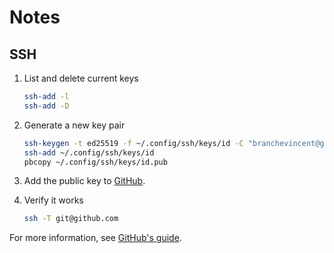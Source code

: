# Notes

## SSH

1. List and delete current keys

   ```sh
   ssh-add -l
   ssh-add -D
   ```

1. Generate a new key pair

   ```sh
   ssh-keygen -t ed25519 -f ~/.config/ssh/keys/id -C "branchevincent@gmail.com"
   ssh-add ~/.config/ssh/keys/id
   pbcopy ~/.config/ssh/keys/id.pub
   ```

1. Add the public key to [GitHub](https://github.com/settings/ssh/new).

1. Verify it works

   ```sh
   ssh -T git@github.com
   ```

For more information, see [GitHub's guide](https://docs.github.com/en/free-pro-team@latest/github/authenticating-to-github/connecting-to-github-with-ssh).

